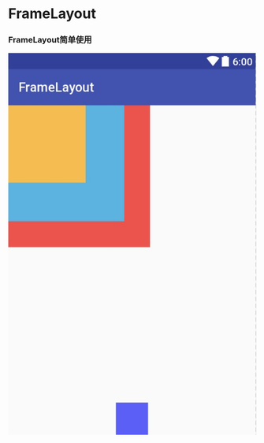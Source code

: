 # FrameLayout

### FrameLayout简单使用

![FrameLayout简单使用](https://github.com/ansen666/images/blob/master/FrameLayout/FrameLayout%E7%AE%80%E5%8D%95%E4%BD%BF%E7%94%A8.png?raw=true)
